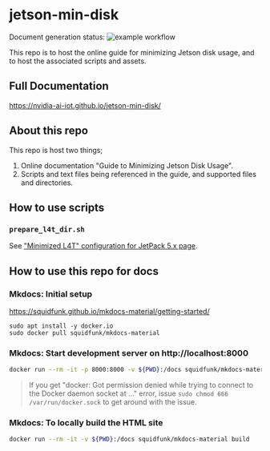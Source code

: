 # jetson-min-disk

Document generation status: ![example workflow](https://github.com/NVIDIA-AI-IOT/jetson-min-disk/actions/workflows/ci.yml/badge.svg)

This repo is to host the online guide for minimizing Jetson disk usage, and to host the associated scripts and assets.

## Full Documentation 
https://nvidia-ai-iot.github.io/jetson-min-disk/

## About this repo

This repo is host two things;

1. Online documentation "Guide to Minimizing Jetson Disk Usage".
2. Scripts and text files being referenced in the guide, and supported files and directories.

## How to use scripts

### `prepare_l4t_dir.sh`

See ["Minimized L4T" configuration for JetPack 5.x page](https://nvidia-ai-iot.github.io/jetson-min-disk/jp5_minimal-l4t.html). 


## How to use this repo for docs

### Mkdocs: Initial setup

https://squidfunk.github.io/mkdocs-material/getting-started/

```
sudo apt install -y docker.io
sudo docker pull squidfunk/mkdocs-material
```

### Mkdocs: Start development server on http://localhost:8000

```bash
docker run --rm -it -p 8000:8000 -v ${PWD}:/docs squidfunk/mkdocs-material
```

> If you get "docker: Got permission denied while trying to connect to the Docker daemon socket at ..." error, 
> issue `sudo chmod 666 /var/run/docker.sock` to get around with the issue.

### Mkdocs: To locally build the HTML site

```bash
docker run --rm -it -v ${PWD}:/docs squidfunk/mkdocs-material build
```
